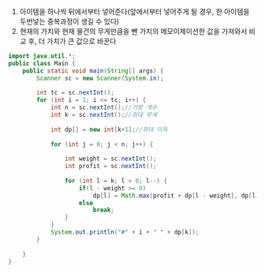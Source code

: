 1. 아이템을 하나씩 뒤에서부터 넣어준다(앞에서부터 넣어주게 될 경우, 한 아이템을 두번넣는 중복과정이 생길 수 있다)
2. 현재의 가치와 현재 물건의 무게만큼을 뺀 가치의 메모이제이션한 값을 가져와서 비교 후, 더 가치가 큰 값으로 바꾼다

```java
import java.util.*;
public class Main {
    public static void main(String[] args) {
    	Scanner sc = new Scanner(System.in);
    	
    	int tc = sc.nextInt();
    	for (int i = 1; i <= tc; i++) {
    		int n = sc.nextInt();//가방 개수
    		int k = sc.nextInt();//최대 무게
    		
    		int dp[] = new int[k+1];//최대 이득
    		
    		for (int j = 0; j < n; j++) {
    			
    			int weight = sc.nextInt();
    			int profit = sc.nextInt();
				
				for (int l = k; l > 0; l--) {
					if(l - weight >= 0)
						dp[l] = Math.max(profit + dp[l - weight], dp[l]);
					else 
						break;
				}
    		}
    		System.out.println("#" + i + " " + dp[k]);
    	}
		
    }
}
